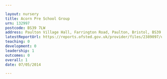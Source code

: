 ```yaml
---

layout: nursery
title: Acorn Pre School Group
urn: 132997
postcode: BS39 7LW
address: Paulton Village Hall, Farrington Road, Paulton, Bristol, BS39 7LW
latestReportUrl: https://reports.ofsted.gov.uk/provider/files/2389097/urn/132997.pdf
teaching: 0
development: 0
leadership: 1
outcomes: 0
overall: 1
date: 07/05/2014

---
```

